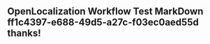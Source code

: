 <properties
ms.topic="hero-topic"
ms.test1="hero-topic"
ms.test2="test"/>

## OpenLocalization Workflow Test MarkDown ff1c4397-e688-49d5-a27c-f03ec0aed55d thanks!
